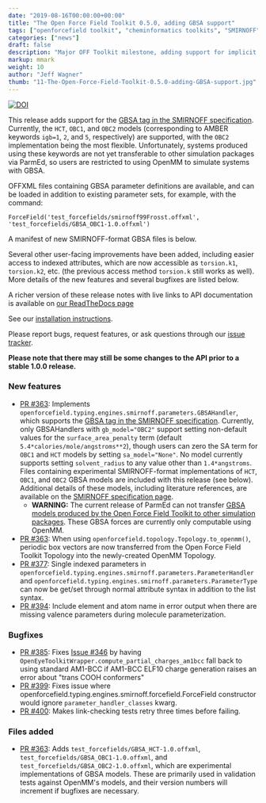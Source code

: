 ```yaml
---
date: "2019-08-16T00:00:00+00:00"
title: "The Open Force Field Toolkit 0.5.0, adding GBSA support"
tags: ["openforcefield toolkit", "cheminformatics toolkits", "SMIRNOFF"]
categories: ["news"]
draft: false
description: "Major OFF Toolkit milestone, adding support for implicit solvation."
markup: mmark
weight: 10
author: "Jeff Wagner"
thumb: "11-The-Open-Force-Field-Toolkit-0.5.0-adding-GBSA-support.jpg"
---
```



[![DOI](https://zenodo.org/badge/DOI/10.5281/zenodo.3369469.svg)](https://doi.org/10.5281/zenodo.3369469)



This release adds support for the [GBSA tag in the SMIRNOFF specification](https://open-forcefield-toolkit.readthedocs.io/en/0.5.0/smirnoff.html#gbsa). Currently, the `HCT`, `OBC1`, and `OBC2` models (corresponding to AMBER keywords `igb=1`, `2`, and `5`, respectively) are supported, with the `OBC2` implementation being the most flexible. Unfortunately, systems produced using these keywords are not yet transferable to other simulation packages via ParmEd, so users are restricted to using OpenMM to simulate systems with GBSA.

OFFXML files containing GBSA parameter definitions are available, and can be loaded in addition to existing parameter sets, for example, with the command:

`ForceField('test_forcefields/smirnoff99Frosst.offxml', 'test_forcefields/GBSA_OBC1-1.0.offxml')`

A manifest of new SMIRNOFF-format GBSA files is below.

Several other user-facing improvements have been added, including easier access to indexed attributes, which are now accessible as `torsion.k1`, `torsion.k2`, etc. (the previous access method `torsion.k` still works as well). More details of the new features and several bugfixes are listed below.

A richer version of these release notes with live links to API documentation is available on [our ReadTheDocs page](https://open-forcefield-toolkit.readthedocs.io/en/0.5.0/releasehistory.html)

See our [installation instructions](https://open-forcefield-toolkit.readthedocs.io/en/latest/installation.html).

Please report bugs, request features, or ask questions through our [issue tracker](https://github.com/openforcefield/openforcefield/issues).

**Please note that there may still be some changes to the API prior to a stable 1.0.0 release.**




### New features
* [PR #363](https://github.com/openforcefield/openforcefield/pull/363): Implements `openforcefield.typing.engines.smirnoff.parameters.GBSAHandler`, which supports the [GBSA tag in the SMIRNOFF specification](https://open-forcefield-toolkit.readthedocs.io/en/0.5.0/smirnoff.html#gbsa). Currently, only GBSAHandlers with ``gb_model="OBC2"`` support setting non-default values for the `surface_area_penalty` term (default `5.4*calories/mole/angstroms**2`), though users can zero the SA term for `OBC1` and `HCT` models by setting `sa_model="None"`. No model currently supports setting `solvent_radius` to any value other than `1.4*angstroms`. Files containing experimental SMIRNOFF-format implementations of `HCT`, `OBC1`, and `OBC2` GBSA models are included with this release (see below). Additional details of these models, including literature references, are available on the [SMIRNOFF specification page](https://open-forcefield-toolkit.readthedocs.io/en/latest/smirnoff.html#supported-generalized-born-gb-models).
    * **WARNING:** The current release of ParmEd can not transfer [GBSA models produced by the Open Force Field Toolkit to other simulation packages](https://github.com/ParmEd/ParmEd/blob/3.2.0/parmed/openmm/topsystem.py#L148-L150). These GBSA forces are currently only computable using OpenMM.
* [PR #363](https://github.com/openforcefield/openforcefield/pull/363): When using `openforcefield.topology.Topology.to_openmm()`, periodic box vectors are now transferred from the Open Force Field Toolkit Topology into the newly-created OpenMM Topology.
* [PR #377](https://github.com/openforcefield/openforcefield/pull/377): Single indexed parameters in `openforcefield.typing.engines.smirnoff.parameters.ParameterHandler` and `openforcefield.typing.engines.smirnoff.parameters.ParameterType` can now be get/set through normal attribute syntax in addition to the list syntax.
* [PR #394](https://github.com/openforcefield/openforcefield/pull/394): Include element and atom name in error output when there are missing valence parameters during molecule parameterization.

### Bugfixes
* [PR #385](https://github.com/openforcefield/openforcefield/pull/385): Fixes [Issue #346](https://github.com/openforcefield/openforcefield/issues/346) by having `OpenEyeToolkitWrapper.compute_partial_charges_am1bcc` fall back to using standard AM1-BCC if AM1-BCC ELF10 charge generation raises an error about "trans COOH conformers"
* [PR #399](https://github.com/openforcefield/openforcefield/pull/399): Fixes issue where openforcefield.typing.engines.smirnoff.forcefield.ForceField constructor would ignore `parameter_handler_classes` kwarg.
* [PR #400](https://github.com/openforcefield/openforcefield/pull/400): Makes link-checking tests retry three times before failing.

### Files added
* [PR #363](https://github.com/openforcefield/openforcefield/pull/363): Adds `test_forcefields/GBSA_HCT-1.0.offxml`, `test_forcefields/GBSA_OBC1-1.0.offxml`, and `test_forcefields/GBSA_OBC2-1.0.offxml`, which are experimental implementations of GBSA models. These are primarily used in validation tests against OpenMM's models, and their version numbers will increment if bugfixes are necessary.
